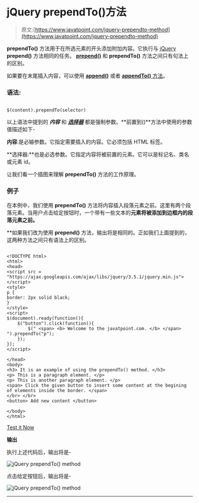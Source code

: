 # jQuery prependTo()方法

> 原文:[https://www.javatpoint.com/jquery-prependto-method](https://www.javatpoint.com/jquery-prependto-method)

**prependTo()** 方法用于在所选元素的开头添加附加内容。它执行与 [jQuery](https://www.javatpoint.com/jquery-tutorial) **prepend()** 方法相同的任务。 [**prepend()**](https://www.javatpoint.com/jquery-prepend) 和 **prependTo()** 方法之间只有句法上的区别。

如果要在末尾插入内容，可以使用 [**append()**](https://www.javatpoint.com/jquery-append) 或者 [**appendTo()** 方法](https://www.javatpoint.com/jquery-appendto)。

### **语法:**

```

$(content).prependTo(selector)   

```

以上语法中提到的 ***内容*** 和 [***选择器***](https://www.javatpoint.com/jquery-selectors) 都是强制参数。**前置到()**方法中使用的参数值描述如下-

**内容**:是必输参数。它指定需要插入的内容。它必须包括 HTML 标签。

**选择器:**也是必选参数。它指定内容将被前置的元素。它可以是标记名、类名或元素 id。

让我们看一个插图来理解 **prependTo()** 方法的工作原理。

### 例子

在本例中，我们使用 **prependTo()** 方法将内容插入段落元素之前。这里有两个段落元素。当用户点击给定按钮时，一个带有一些文本的[](https://www.javatpoint.com/html-span-tag)**元素将被添加到边框内的段落元素之前。**

 **如果我们改为使用 **prepend()** 方法，输出将是相同的。正如我们上面提到的，这两种方法之间只有语法上的区别。

```

<!DOCTYPE html>  
<html>  
<head>  
<script src = "https://ajax.googleapis.com/ajax/libs/jquery/3.5.1/jquery.min.js"> </script>  
<style>
p {
border: 2px solid black;
}
</style>
<script>  
$(document).ready(function(){  
    $("button").click(function(){  
        $(" <span> <b> Welcome to the javatpoint.com. </b> </span> ").prependTo("p");  
    });  
});  
</script>  

</head>  
<body>  
<h3> It is an example of using the prependTo() method. </h3>
<p> This is a paragraph element. </p>  
<p> This is another paragraph element. </p>  
<span> Click the given button to insert some content at the begining of elements inside the border. </span>
</br> </br>
<button> Add new content </button>  

</body>  
</html>

```

[Test it Now](https://www.javatpoint.com/oprweb/test.jsp?filename=jquery-prependto-method1)

**输出**

执行上述代码后，输出将是-

![jQuery prependTo() method](../Images/bd0492d23ede185c162188ac6507f148.png)

点击给定按钮后，输出将是-

![jQuery prependTo() method](../Images/542cb6118b960628a7c013434ee59b2e.png)

* * ***